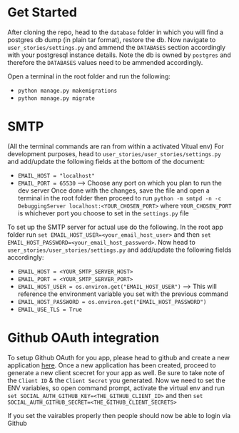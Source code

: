 # Get Started
After cloning the repo, head to the `database` folder in which you will find a postgres db dump (in plain tar format), restore the db. 
Now navigate to `user_stories/settings.py` and ammend the `DATABASES` section accordingly with your postgresql instance details.
Note the db is owned by `postgres` and therefore the `DATABASES` values need to be ammended accordingly.

Open a terminal in the root folder and run the following:
* `python manage.py makemigrations`
* `python manage.py migrate`

# SMTP 
(All the terminal commands are ran from within a activated Vitual env)
For development purposes, head to `user_stories/user_stories/settings.py` and add/update the following fields at the bottom of the document:
* `EMAIL_HOST = "localhost"`
* `EMAIL_PORT = 65530` --> Choose any port on which you plan to run the dev server 
Once done with the changes, save the file and open a terminal in the root folder then proceed to run `python -m smtpd -n -c DebuggingServer localhost:<YOUR_CHOSEN_PORT>` where `YOUR_CHOSEN_PORT` is whichever port you choose to set in the `settings.py` file

To set up the SMTP server for actual use do the following. 
In the root app folder run `set EMAIL_HOST_USER=<your_email_host_user>` and then `set EMAIL_HOST_PASSWORD=<your_email_host_password>`.
Now head to `user_stories/user_stories/settings.py` and add/update the following fields accordingly:
* `EMAIL_HOST = <YOUR_SMTP_SERVER_HOST>`
* `EMAIL_PORT = <YOUR_SMTP_SERVER_PORT>`
* `EMAIL_HOST_USER = os.environ.get("EMAIL_HOST_USER")` --> This will reference the environment variable you set with the previous command
* `EMAIL_HOST_PASSWORD = os.environ.get("EMAIL_HOST_PASSWORD")`
* `EMAIL_USE_TLS = True`

# Github OAuth integration
To setup Github OAuth for you app, please head to github and create a new application [here](https://github.com/settings/applications/new). Once a new application has been created, proceed to generate a new client scecret for your app as well. Be sure to take note of the `Client ID` & the `Client Secret` you generated.
Now we need to set the ENV variables, so open command prompt, activate the virtual env and run `set SOCIAL_AUTH_GITHUB_KEY=<THE_GITHUB_CLIENT_ID>` and then `set SOCIAL_AUTH_GITHUB_SECRET=<THE_GITHUB_CLIENT_SECRETS>`

If you set the vairables properly then people should now be able to login via Github